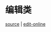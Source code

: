 # 编辑类

[source](https://github.com/haibazhang/lib/blob/master/src/tools/edit/README.md) \| [edit-online](https://github.com/haibazhang/lib/edit/master/src/tools/edit/README.md)

